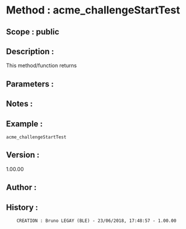 ﻿# **Method :** acme_challengeStartTest## **Scope :** public## **Description :** This method/function returns## **Parameters :** ## **Notes :** ## **Example :** ```acme_challengeStartTest```## **Version :** 1.00.00## **Author :** ## **History :**          CREATION : Bruno LEGAY (BLE) - 23/06/2018, 17:48:57 - 1.00.00